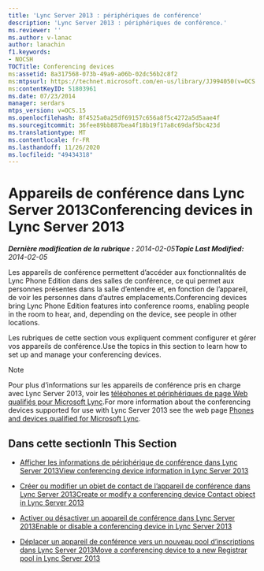 ```yaml
---
title: 'Lync Server 2013 : périphériques de conférence'
description: 'Lync Server 2013 : périphériques de conférence.'
ms.reviewer: ''
ms.author: v-lanac
author: lanachin
f1.keywords:
- NOCSH
TOCTitle: Conferencing devices
ms:assetid: 8a317568-073b-49a9-a06b-02dc56b2c8f2
ms:mtpsurl: https://technet.microsoft.com/en-us/library/JJ994050(v=OCS.15)
ms:contentKeyID: 51803961
ms.date: 07/23/2014
manager: serdars
mtps_version: v=OCS.15
ms.openlocfilehash: 8f4525a0a25df69157c656a8f5c4272a5d5aae4f
ms.sourcegitcommit: 36fee89bb887bea4f18b19f17a8c69daf5bc423d
ms.translationtype: MT
ms.contentlocale: fr-FR
ms.lasthandoff: 11/26/2020
ms.locfileid: "49434318"
---
```

# <a name="conferencing-devices-in-lync-server-2013"></a><span data-ttu-id="93112-103">Appareils de conférence dans Lync Server 2013</span><span class="sxs-lookup"><span data-stu-id="93112-103">Conferencing devices in Lync Server 2013</span></span>

<div data-xmlns="http://www.w3.org/1999/xhtml">

<div class="topic" data-xmlns="http://www.w3.org/1999/xhtml" data-msxsl="urn:schemas-microsoft-com:xslt" data-cs="https://msdn.microsoft.com/">

<div data-asp="https://msdn2.microsoft.com/asp">



</div>

<div id="mainSection">

<div id="mainBody"><span data-ttu-id="93112-104">

<span> </span></span><span class="sxs-lookup"><span data-stu-id="93112-104">

<span> </span></span></span>

<span data-ttu-id="93112-105">_**Dernière modification de la rubrique :** 2014-02-05_</span><span class="sxs-lookup"><span data-stu-id="93112-105">_**Topic Last Modified:** 2014-02-05_</span></span>

<span data-ttu-id="93112-106">Les appareils de conférence permettent d’accéder aux fonctionnalités de Lync Phone Edition dans des salles de conférence, ce qui permet aux personnes présentes dans la salle d’entendre et, en fonction de l’appareil, de voir les personnes dans d’autres emplacements.</span><span class="sxs-lookup"><span data-stu-id="93112-106">Conferencing devices bring Lync Phone Edition features into conference rooms, enabling people in the room to hear, and, depending on the device, see people in other locations.</span></span>

<span data-ttu-id="93112-107">Les rubriques de cette section vous expliquent comment configurer et gérer vos appareils de conférence.</span><span class="sxs-lookup"><span data-stu-id="93112-107">Use the topics in this section to learn how to set up and manage your conferencing devices.</span></span>

<div>


> [!NOTE]  
> <span data-ttu-id="93112-108">Pour plus d’informations sur les appareils de conférence pris en charge avec Lync Server 2013, voir les <A href="https://technet.microsoft.com/lync/gg278164.aspx">téléphones et périphériques de page Web qualifiés pour Microsoft Lync</A>.</span><span class="sxs-lookup"><span data-stu-id="93112-108">For more information about the conferencing devices supported for use with Lync Server 2013 see the web page <A href="https://technet.microsoft.com/lync/gg278164.aspx">Phones and devices qualified for Microsoft Lync</A>.</span></span>



</div>

<div>

## <a name="in-this-section"></a><span data-ttu-id="93112-109">Dans cette section</span><span class="sxs-lookup"><span data-stu-id="93112-109">In This Section</span></span>

  - [<span data-ttu-id="93112-110">Afficher les informations de périphérique de conférence dans Lync Server 2013</span><span class="sxs-lookup"><span data-stu-id="93112-110">View conferencing device information in Lync Server 2013</span></span>](lync-server-2013-view-conferencing-device-information.md)

  - [<span data-ttu-id="93112-111">Créer ou modifier un objet de contact de l’appareil de conférence dans Lync Server 2013</span><span class="sxs-lookup"><span data-stu-id="93112-111">Create or modify a conferencing device Contact object in Lync Server 2013</span></span>](lync-server-2013-create-or-modify-a-conferencing-device-contact-object.md)

  - [<span data-ttu-id="93112-112">Activer ou désactiver un appareil de conférence dans Lync Server 2013</span><span class="sxs-lookup"><span data-stu-id="93112-112">Enable or disable a conferencing device in Lync Server 2013</span></span>](lync-server-2013-enable-or-disable-a-conferencing-device.md)

  - [<span data-ttu-id="93112-113">Déplacer un appareil de conférence vers un nouveau pool d’inscriptions dans Lync Server 2013</span><span class="sxs-lookup"><span data-stu-id="93112-113">Move a conferencing device to a new Registrar pool in Lync Server 2013</span></span>](lync-server-2013-move-a-conferencing-device-to-a-new-registrar-pool.md)

<span data-ttu-id="93112-114"></div>

</div>

<span> </span>

</div>

</div>

</span><span class="sxs-lookup"><span data-stu-id="93112-114"></div>

</div>

<span> </span>

</div>

</div>

</span></span></div>
